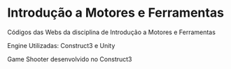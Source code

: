 # Introdução a Motores e Ferramentas
Códigos das Webs da disciplina de  Introdução a Motores e Ferramentas
<p> Engine Utilizadas: Construct3 e Unity </p>
<p> Game Shooter desenvolvido no Construct3 </p>

